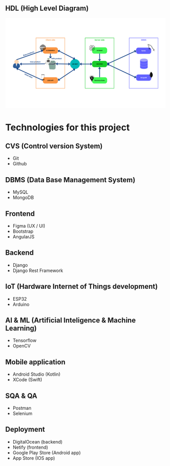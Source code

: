 ## HDL (High Level Diagram)
<img src="./HLD-architecture.png" alt="HLD">

# Technologies for this project
## CVS (Control version System)
- Git
- Github

## DBMS (Data Base Management System)
- MySQL
- MongoDB

## Frontend
- Figma (UX / UI)
- Bootstrap
- AngularJS

## Backend
- Django
- Django Rest Framework

## IoT (Hardware Internet of Things development)
- ESP32
- Arduino

## AI & ML (Artificial Inteligence & Machine Learning)
- Tensorflow
- OpenCV

## Mobile application
- Android Studio (Kotlin)
- XCode (Swift)

## SQA & QA
- Postman
- Selenium

## Deployment
- DigitalOcean (backend)
- Netify (frontend)
- Google Play Store (Android app)
- App Store (IOS app)
